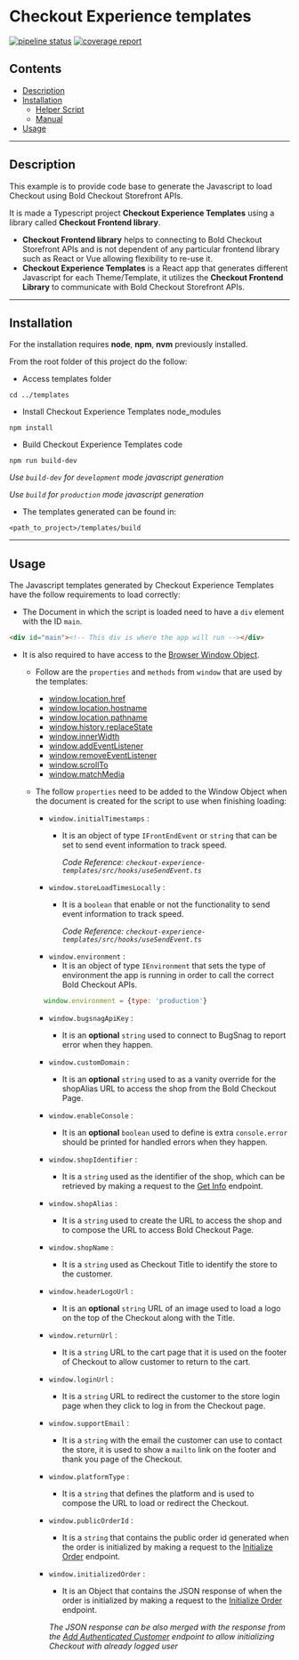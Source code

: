 # Checkout Experience templates
[![pipeline status](https://git-lab.boldapps.net/bold-checkout/checkout-experience-templates/badges/main/pipeline.svg)](https://git-lab.boldapps.net/bold-checkout/checkout-experience-templates/-/commits/main)
[![coverage report](https://git-lab.boldapps.net/bold-checkout/checkout-experience-templates/badges/main/coverage.svg)](https://git-lab.boldapps.net/bold-checkout/checkout-experience-templates/-/commits/main)

## Contents

* [Description](#description)
* [Installation](#installation)
  * [Helper Script](#helper-script)
  * [Manual](#manual)
* [Usage](#usage)

---

## Description
This example is to provide code base to generate the Javascript to load Checkout using Bold Checkout Storefront APIs.

It is made a Typescript project **Checkout Experience Templates** using a library called **Checkout Frontend library**.

* **Checkout Frontend library** helps to connecting to Bold Checkout Storefront APIs and is not dependent of any particular frontend library such as React or Vue allowing flexibility to re-use it. 
* **Checkout Experience Templates** is a React app that generates different Javascript for each Theme/Template, it utilizes the **Checkout Frontend Library** to communicate with Bold Checkout Storefront APIs.

---

## Installation

For the installation requires **node**, **npm**, **nvm** previously installed.

From the root folder of this project do the follow:

* Access templates folder
```
cd ../templates
```

* Install Checkout Experience Templates node_modules
```
npm install
```

* Build Checkout Experience Templates code
```
npm run build-dev
```
_Use `build-dev` for `development` mode javascript generation_

_Use `build` for `production` mode javascript generation_

* The templates generated can be found in:

`<path_to_project>/templates/build`

---

## Usage

The Javascript templates generated by Checkout Experience Templates have the follow requirements to load correctly:
* The Document in which the script is loaded need to have a `div` element with the ID `main`.
```html
<div id="main"><!-- This div is where the app will run --></div>
```
* It is also required to have access to the [Browser Window Object](https://developer.mozilla.org/en-US/docs/Web/API/Window). 
  * Follow are the `properties` and `methods` from `window` that are used by the templates:
    * [window.location.href](https://developer.mozilla.org/en-US/docs/Web/API/Location/href)
    * [window.location.hostname](https://developer.mozilla.org/en-US/docs/Web/API/Location/hostname)
    * [window.location.pathname](https://developer.mozilla.org/en-US/docs/Web/API/Location/pathname)
    * [window.history.replaceState](https://developer.mozilla.org/en-US/docs/Web/API/History/replaceState)
    * [window.innerWidth](https://developer.mozilla.org/en-US/docs/Web/API/Window/innerWidth)
    * [window.addEventListener](https://developer.mozilla.org/en-US/docs/Web/API/EventTarget/addEventListener)
    * [window.removeEventListener](https://developer.mozilla.org/en-US/docs/Web/API/EventTarget/removeEventListener)
    * [window.scrollTo](https://developer.mozilla.org/en-US/docs/Web/API/Window/scrollTo)
    * [window.matchMedia](https://developer.mozilla.org/en-US/docs/Web/API/Window/matchMedia)

  * The follow `properties` need to be added to the Window Object when the document is created for the script to use when finishing loading:
      * `window.initialTimestamps` :
        * It is an object of type `IFrontEndEvent` or `string` that can be set to send event information to track speed.
          
          _Code Reference: `checkout-experience-templates/src/hooks/useSendEvent.ts`_
      * `window.storeLoadTimesLocally` :
          * It is a `boolean` that enable or not the functionality to send event information to track speed.

            _Code Reference: `checkout-experience-templates/src/hooks/useSendEvent.ts`_
      * `window.environment` :
          * It is an object of type `IEnvironment` that sets the type of environment the app is running in order to call the correct Bold Checkout APIs.
      ```javascript 
        window.environment = {type: 'production'}
      ```
      * `window.bugsnagApiKey` :
          * It is an **optional** `string` used to connect to BugSnag to report error when they happen.
      * `window.customDomain` :
          * It is an **optional** `string` used to as a vanity override for the shopAlias URL to access the shop from the Bold Checkout Page.
      * `window.enableConsole` :
          * It is an **optional** `boolean` used to define is extra `console.error` should be printed for handled errors when they happen.
      * `window.shopIdentifier` :
          * It is a `string` used as the identifier of the shop, which can be retrieved by making a request to the [Get Info](https://developer.boldcommerce.com/default/api/shops#operation/GetShopInfo) endpoint.
      * `window.shopAlias` :
          * It is a `string` used to create the URL to access the shop and to compose the URL to access Bold Checkout Page.
      * `window.shopName` :
          * It is a `string` used as Checkout Title to identify the store to the customer.
      * `window.headerLogoUrl` :
          * It is an **optional** `string` URL of an image used to load a logo on the top of the Checkout along with the Title.
      * `window.returnUrl` :
          * It is a `string` URL to the cart page that it is used on the footer of Checkout to allow customer to return to the cart.
      * `window.loginUrl` :
          * It is a `string` URL to redirect the customer to the store login page when they click to log in from the Checkout page.
      * `window.supportEmail` :
          * It is a `string` with the email the customer can use to contact the store, it is used to show a `mailto` link on the footer and thank you page of the Checkout.
      * `window.platformType` :
          * It is a `string` that defines the platform and is used to compose the URL to load or redirect the Checkout.
      * `window.publicOrderId` :
          * It is a `string` that contains the public order id generated when the order is initialized by making a request to the [Initialize Order](https://developer.boldcommerce.com/default/api/orders#operation/post-init) endpoint.
      * `window.initializedOrder` :
          * It is an Object that contains the JSON response of when the order is initialized by making a request to the [Initialize Order](https://developer.boldcommerce.com/default/api/orders#operation/post-init) endpoint.

            
        _The JSON response can be also merged with the response from the [Add Authenticated Customer](https://developer.boldcommerce.com/default/api/orders#tag/Customers/operation/post-auth-customers) endpoint to allow initializing Checkout with already logged user_
